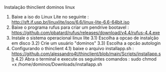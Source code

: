 Instalação thinclient dominos linux
1) Baixe a iso do Linux Lite no seguinte : http://sft.if.usp.br/linuxlite/isos/6.6/linux-lite-6.6-64bit.iso
2) Baixe o programa rufus para criar um pendrive bootavel : https://github.com/pbatard/rufus/releases/download/v4.4/rufus-4.4.exe
3) Instale o sistema operacional linux lite
3.1) Escolha a opcao de instalção em disco
3.2) Crie um usuário "dominos"
3.3) Escolha a opcão autologin
4) Configurando o thinclient
4.1) baixe o arquivo installapp.sh  : [
](https://github.com/alessandro4t/thinclient/blob/main/Scripts/installapp.sh)https://github.com/alessandro4t/thinclient/blob/main/Scripts/installapp.sh
4.2) Abra o terminal e execute os seguintes comandos :
   sudo chmod +x /home/dominos/Downloads/installapp.sh
